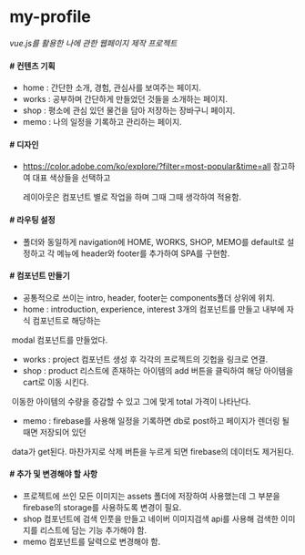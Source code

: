 # my-profile

*vue.js를 활용한 나에 관한 웹페이지 제작 프로젝트*



#### # 컨텐츠 기획

* home : 간단한 소개, 경험, 관심사를 보여주는 페이지.
* works : 공부하며 간단하게 만들었던 것들을 소개하는 페이지.
* shop : 평소에 관심 있던 물건을 담아 저장하는 장바구니 페이지.
* memo : 나의 일정을 기록하고 관리하는 페이지.



#### # 디자인

* https://color.adobe.com/ko/explore/?filter=most-popular&time=all 참고하여 대표 색상들을 선택하고

  레이아웃은 컴포넌트 별로 작업을 하며 그때 그때 생각하여 적용함.



#### # 라우팅 설정

* 폴더와 동일하게 navigation에 HOME, WORKS, SHOP, MEMO를 default로 설정하고 각 메뉴에 header와 footer를 추가하여 SPA를 구현함.



#### # 컴포넌트 만들기

* 공통적으로 쓰이는 intro, header, footer는 components폴더 상위에 위치.
* home : introduction, experience, interest 3개의 컴포넌트를 만들고 내부에 자식 컴포넌트로 해당하는 

​                     modal 컴포넌트를 만들었다.

* works : project 컴포넌트 생성 후 각각의 프로젝트의 깃헙을 링크로 연결.
* shop : product 리스트에 존재하는 아이템의 add 버튼을 클릭하여 해당 아이템을 cart로 이동 시킨다.

​                   이동한 아이템의 수량을 증감할 수 있고 그에 맞게 total 가격이 나타난다.

* memo : firebase를 사용해 일정을 기록하면 db로 post하고 페이지가 렌더링 될 때면 저장되어 있던

​                      data가 get된다. 마찬가지로 삭제 버튼을 누르게 되면 firebase의 데이터도 제거된다.



#### # 추가 및 변경해야 할 사항

* 프로젝트에 쓰인 모든 이미지는 assets 폴더에 저장하여 사용했는데 그 부분을 firebase의 storage를 사용하도록 변경이 필요.
* shop 컴포넌트에 검색 인풋을 만들고 네이버 이미지검색 api를 사용해 검색한 이미지를 리스트에 담는 기능 추가해야 함.
* memo 컴포넌트를 달력으로 변경해야 함.



 